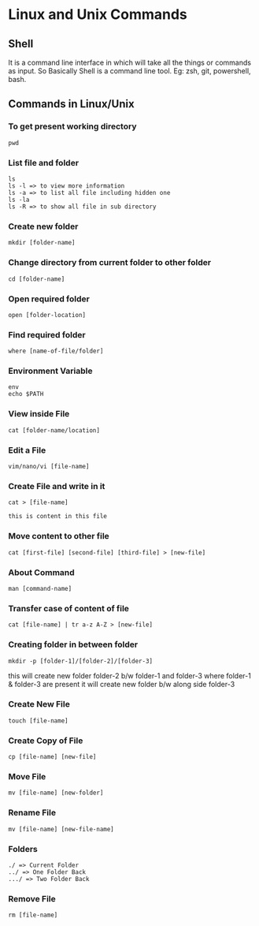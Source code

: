 # Linux and Unix Commands

## Shell

It is a command line interface in which will take all the things or commands as input. So Basically Shell is a command line tool.
Eg: zsh, git, powershell, bash.

## Commands in Linux/Unix

### To get present working directory

```
pwd
```

### List file and folder

```
ls
ls -l => to view more information
ls -a => to list all file including hidden one
ls -la
ls -R => to show all file in sub directory
```

### Create new folder

```
mkdir [folder-name]
```

### Change directory from current folder to other folder

```
cd [folder-name]
```

### Open required folder

```
open [folder-location]
```

### Find required folder

```
where [name-of-file/folder]
```

### Environment Variable

```
env
echo $PATH
```

### View inside File

```
cat [folder-name/location]
```

### Edit a File

```
vim/nano/vi [file-name]
```

### Create File and write in it

```
cat > [file-name]

this is content in this file
```

### Move content to other file

```
cat [first-file] [second-file] [third-file] > [new-file]
```

### About Command

```
man [command-name]
```

### Transfer case of content of file

```
cat [file-name] | tr a-z A-Z > [new-file]
```

### Creating folder in between folder

```
mkdir -p [folder-1]/[folder-2]/[folder-3]
```

this will create new folder folder-2 b/w folder-1 and folder-3 where folder-1 & folder-3 are present it will create
new folder b/w along side folder-3

### Create New File

```
touch [file-name]
```

### Create Copy of File

```
cp [file-name] [new-file]
```

### Move File

```
mv [file-name] [new-folder]
```

### Rename File

```
mv [file-name] [new-file-name]
```

### Folders

```
./ => Current Folder
../ => One Folder Back
.../ => Two Folder Back
```

### Remove File

```
rm [file-name]
```
